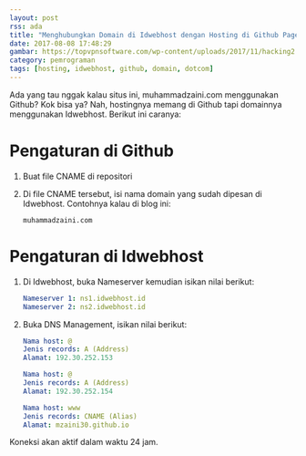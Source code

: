 ```yaml
---
layout: post
rss: ada
title: "Menghubungkan Domain di Idwebhost dengan Hosting di Github Pages"
date: 2017-08-08 17:48:29
gambar: https://topvpnsoftware.com/wp-content/uploads/2017/11/hacking2.jpg
category: pemrograman
tags: [hosting, idwebhost, github, domain, dotcom]
---
```


Ada yang tau nggak kalau situs ini, muhammadzaini.com menggunakan Github? Kok bisa ya? Nah, hostingnya memang di Github tapi domainnya menggunakan Idwebhost. Berikut ini caranya:

# Pengaturan di Github

1. Buat file CNAME di repositori
2. Di file CNAME tersebut, isi nama domain yang sudah dipesan di Idwebhost. Contohnya kalau di blog ini:

    ```
    muhammadzaini.com
    ```

# Pengaturan di Idwebhost

1. Di Idwebhost, buka Nameserver kemudian isikan nilai berikut:

    ```yaml
    Nameserver 1: ns1.idwebhost.id
    Nameserver 2: ns2.idwebhost.id
    ```

2. Buka DNS Management, isikan nilai berikut:

    ```yaml
    Nama host: @
    Jenis records: A (Address)
    Alamat: 192.30.252.153

    Nama host: @
    Jenis records: A (Address)
    Alamat: 192.30.252.154

    Nama host: www
    Jenis records: CNAME (Alias)
    Alamat: mzaini30.github.io
    ```

Koneksi akan aktif dalam waktu 24 jam.